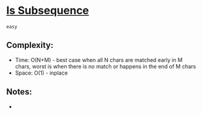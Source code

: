 # [Is Subsequence](https://leetcode.com/problems/is-subsequence)
`easy`

## Complexity:  
- Time: O(N+M) - best case when all N chars are matched early in M chars, worst is when there is no match or happens in the end of M chars
- Space: O(1) - inplace

## Notes:  
- 
